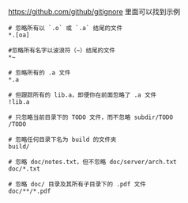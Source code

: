 https://github.com/github/gitignore 里面可以找到示例

```
# 忽略所有以 `.o` 或 `.a` 结尾的文件
*.[oa]

#忽略所有名字以波浪符（~）结尾的文件
*~

# 忽略所有的 .a 文件
*.a

# 但跟踪所有的 lib.a，即便你在前面忽略了 .a 文件
!lib.a

# 只忽略当前目录下的 TODO 文件，而不忽略 subdir/TODO
/TODO

# 忽略任何目录下名为 build 的文件夹
build/

# 忽略 doc/notes.txt，但不忽略 doc/server/arch.txt
doc/*.txt

# 忽略 doc/ 目录及其所有子目录下的 .pdf 文件
doc/**/*.pdf
```